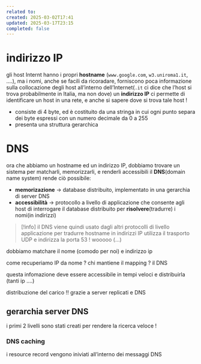 ```yaml
---
related to: 
created: 2025-03-02T17:41
updated: 2025-03-17T23:15
completed: false
---
```


# indirizzo IP
gli host Internt hanno i propri **hostname** (`www.google.com`, `w3.uniroma1.it`, ….), ma i nomi, anche se facili da ricoradare, forniscono poca informazione sulla collocazione degli host all’interno dell’Internet(`.it` ci dice che l’host si trova probabilmente in Italia, ma non dove)
un **indirizzo IP** ci permette di identificare un host in una rete, e anche si sapere dove si trova tale host !
- consiste di 4 byte, ed è costituito da una stringa in cui ogni punto separa dei byte espressi con un numero decimale da 0 a 255
- presenta una struttura gerarchica
# DNS
ora che abbiamo un hostname ed un indirizzo IP, dobbiamo trovare un sistema per matcharli, memorizzarli, e renderli accessibili
il **DNS**(domain name system) rende ciò possibile:
- **memorizazione** → database distribuito, implementato in una gerarchia di server DNS
- **accessibilità** → protocollo a livello di applicazione che consente agli host di interrogare il database distribuito per **risolvere**(tradurre) i nomi(in indirizzi)
>[!info] il DNS viene quindi usato dagli altri protocolli di livello applicazione per tradurre hostname in indirizzi IP
>utilizza il trasporto UDP e indirizza la porta 53 ! wooooo (…)

dobbiamo matchare il nome (comodo per noi) e indirizzo ip

come recuperiamo IP da nome ? chi mantiene il mapping ? il DNS

questa infomazione deve essere accessibile in tempi veloci e distribuirla (tanti ip ….)


distribuzione del carico !! grazie a server replicati e DNS

## gerarchia server DNS
i primi 2 livelli sono stati creati per rendere la ricerca veloce !


### DNS caching

i resource record vengono iniviati all’interno dei messaggi DNS